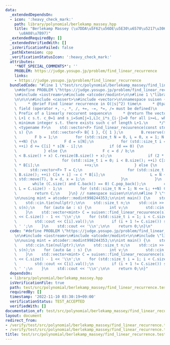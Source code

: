 ```yaml
---
data:
  _extendedDependsOn:
  - icon: ':heavy_check_mark:'
    path: library/polynomial/berlekamp_massey.hpp
    title: "Berlekamp Massey (\u7DDA\u5F62\u56DE\u5E30\u6570\u5217\u306E\u4FC2\u6570\
      \u8A08\u7B97)"
  _extendedRequiredBy: []
  _extendedVerifiedWith: []
  _isVerificationFailed: false
  _pathExtension: cpp
  _verificationStatusIcon: ':heavy_check_mark:'
  attributes:
    '*NOT_SPECIAL_COMMENTS*': ''
    PROBLEM: https://judge.yosupo.jp/problem/find_linear_recurrence
    links:
    - https://judge.yosupo.jp/problem/find_linear_recurrence
  bundledCode: "#line 1 \"test/src/polynomial/berlekamp_massey/find_linear_recurrence.test.cpp\"\
    \n#define PROBLEM \"https://judge.yosupo.jp/problem/find_linear_recurrence\"\n\
    \n#include <iostream>\n#include <atcoder/modint>\n\n#line 1 \"library/polynomial/berlekamp_massey.hpp\"\
    \n\n\n\n#include <cassert>\n#include <vector>\n\nnamespace suisen {\n    /**\n\
    \     * @brief Find linear recurrence in O(|s|^2) time\n     * @tparam F Arbitrary\
    \ field (operator +, -, *, /, +=, -=, *=, /= must be defined)\n     * @param s\
    \ Prefix of a linearly reccurent sequence\n     * @return The vector of length\
    \ L+1 c s.t. c_0=1 and s_i=Sum[j=1,L]c_i*s_{i-j}=0 for all i>=L, where L is the\
    \ minimum integer s.t. there exists such c of length L+1.\n     */\n    template\
    \ <typename F>\n    std::vector<F> find_linear_recuurence(const std::vector<F>&\
    \ s) {\n        std::vector<F> B{ 1 }, C{ 1 };\n        B.reserve(s.size()), C.reserve(s.size());\n\
    \        F b = 1;\n        for (std::size_t N = 0, L = 0, x = 1; N < s.size();\
    \ ++N) {\n            F d = s[N];\n            for (std::size_t i = 1; i <= L;\
    \ ++i) d += C[i] * s[N - i];\n            if (d == 0) {\n                ++x;\n\
    \            } else {\n                F c = d / b;\n                if (C.size()\
    \ < B.size() + x) C.resize(B.size() + x);\n                if (2 * L > N) {\n\
    \                    for (std::size_t i = 0; i < B.size(); ++i) C[x + i] -= c\
    \ * B[i];\n                    ++x;\n                } else {\n              \
    \      std::vector<F> T = C;\n                    for (std::size_t i = 0; i <\
    \ B.size(); ++i) C[x + i] -= c * B[i];\n                    L = N + 1 - L, B =\
    \ std::move(T), b = d, x = 1;\n                }\n            }\n        }\n \
    \       while (C.size() and C.back() == 0) C.pop_back();\n        const std::size_t\
    \ L = C.size() - 1;\n        for (std::size_t N = 1; N <= L; ++N) C[N] = -C[N];\n\
    \        return C;\n    }\n} // namespace suisen\n\n\n\n#line 7 \"test/src/polynomial/berlekamp_massey/find_linear_recurrence.test.cpp\"\
    \n\nusing mint = atcoder::modint998244353;\n\nint main() {\n    std::ios::sync_with_stdio(false);\n\
    \    std::cin.tie(nullptr);\n\n    std::size_t n;\n    std::cin >> n;\n    std::vector<mint>\
    \ s(n);\n    for (auto &e : s) {\n        int v;\n        std::cin >> v, e = v;\n\
    \    }\n    std::vector<mint> C = suisen::find_linear_recuurence(s);\n    std::cout\
    \ << C.size() - 1 << '\\n';\n    for (std::size_t i = 1; i < C.size(); ++i) {\n\
    \        std::cout << C[i].val();\n        if (i + 1 != C.size()) std::cout <<\
    \ ' ';\n    }\n    std::cout << '\\n';\n\n    return 0;\n}\n"
  code: "#define PROBLEM \"https://judge.yosupo.jp/problem/find_linear_recurrence\"\
    \n\n#include <iostream>\n#include <atcoder/modint>\n\n#include \"library/polynomial/berlekamp_massey.hpp\"\
    \n\nusing mint = atcoder::modint998244353;\n\nint main() {\n    std::ios::sync_with_stdio(false);\n\
    \    std::cin.tie(nullptr);\n\n    std::size_t n;\n    std::cin >> n;\n    std::vector<mint>\
    \ s(n);\n    for (auto &e : s) {\n        int v;\n        std::cin >> v, e = v;\n\
    \    }\n    std::vector<mint> C = suisen::find_linear_recuurence(s);\n    std::cout\
    \ << C.size() - 1 << '\\n';\n    for (std::size_t i = 1; i < C.size(); ++i) {\n\
    \        std::cout << C[i].val();\n        if (i + 1 != C.size()) std::cout <<\
    \ ' ';\n    }\n    std::cout << '\\n';\n\n    return 0;\n}"
  dependsOn:
  - library/polynomial/berlekamp_massey.hpp
  isVerificationFile: true
  path: test/src/polynomial/berlekamp_massey/find_linear_recurrence.test.cpp
  requiredBy: []
  timestamp: '2022-11-10 03:30:19+09:00'
  verificationStatus: TEST_ACCEPTED
  verifiedWith: []
documentation_of: test/src/polynomial/berlekamp_massey/find_linear_recurrence.test.cpp
layout: document
redirect_from:
- /verify/test/src/polynomial/berlekamp_massey/find_linear_recurrence.test.cpp
- /verify/test/src/polynomial/berlekamp_massey/find_linear_recurrence.test.cpp.html
title: test/src/polynomial/berlekamp_massey/find_linear_recurrence.test.cpp
---
```

